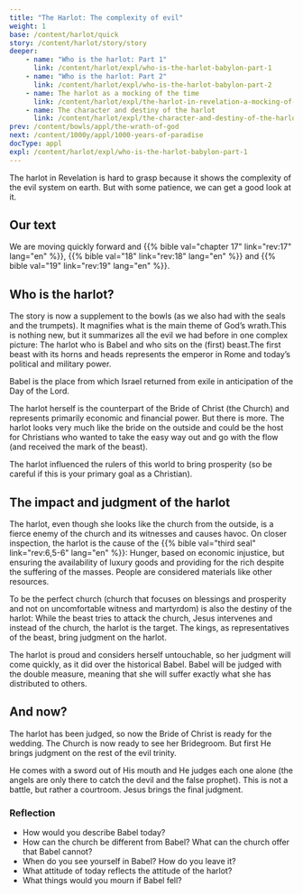 ```yaml
---
title: "The Harlot: The complexity of evil"
weight: 1
base: /content/harlot/quick
story: /content/harlot/story/story
deeper:
    - name: "Who is the harlot: Part 1"
      link: /content/harlot/expl/who-is-the-harlot-babylon-part-1
    - name: "Who is the harlot: Part 2"
      link: /content/harlot/expl/who-is-the-harlot-babylon-part-2
    - name: The harlot as a mocking of the time
      link: /content/harlot/expl/the-harlot-in-revelation-a-mocking-of-the-roman-empire
    - name: The character and destiny of the harlot
      link: /content/harlot/expl/the-character-and-destiny-of-the-harlot
prev: /content/bowls/appl/the-wrath-of-god
next: /content/1000y/appl/1000-years-of-paradise
docType: appl
expl: /content/harlot/expl/who-is-the-harlot-babylon-part-1
---
```


The harlot in Revelation is hard to grasp because it shows the complexity of the evil system on earth. But with some patience, we can get a good look at it.

## Our text

<a name="e32c"></a>
We are moving quickly forward and {{% bible val="chapter 17" link="rev:17" lang="en" %}}, {{% bible val="18" link="rev:18" lang="en" %}} and {{% bible val="19" link="rev:19" lang="en" %}}.

## Who is the harlot?

<a name="a7b2"></a>
The story is now a supplement to the bowls (as we also had with the seals and the trumpets). It magnifies what is the main theme of God’s wrath.This is nothing new, but it summarizes all the evil we had before in one complex picture: The harlot who is Babel and who sits on the (first) beast.The first beast with its horns and heads represents the emperor in Rome and today’s political and military power.

Babel is the place from which Israel returned from exile in anticipation of the Day of the Lord.

The harlot herself is the counterpart of the Bride of Christ (the Church) and represents primarily economic and financial power. But there is more. The harlot looks very much like the bride on the outside and could be the host for Christians who wanted to take the easy way out and go with the flow (and received the mark of the beast).

The harlot influenced the rulers of this world to bring prosperity (so be careful if this is your primary goal as a Christian).

## The impact and judgment of the harlot

<a name="c64e"></a>
The harlot, even though she looks like the church from the outside, is a fierce enemy of the church and its witnesses and causes havoc. On closer inspection, the harlot is the cause of the {{% bible val="third seal" link="rev:6,5-6" lang="en" %}}: Hunger, based on economic injustice, but ensuring the availability of luxury goods and providing for the rich despite the suffering of the masses. People are considered materials like other resources.

To be the perfect church (church that focuses on blessings and prosperity and not on uncomfortable witness and martyrdom) is also the destiny of the harlot: While the beast tries to attack the church, Jesus intervenes and instead of the church, the harlot is the target. The kings, as representatives of the beast, bring judgment on the harlot.

The harlot is proud and considers herself untouchable, so her judgment will come quickly, as it did over the historical Babel. Babel will be judged with the double measure, meaning that she will suffer exactly what she has distributed to others.

## And now?

<a name="6092"></a>
The harlot has been judged, so now the Bride of Christ is ready for the wedding. The Church is now ready to see her Bridegroom. But first He brings judgment on the rest of the evil trinity.

He comes with a sword out of His mouth and He judges each one alone (the angels are only there to catch the devil and the false prophet). This is not a battle, but rather a courtroom. Jesus brings the final judgment.

### Reflection

<a name="72a4"></a>
- How would you describe Babel today?
- How can the church be different from Babel? What can the church offer that Babel cannot?
- When do you see yourself in Babel? How do you leave it?
- What attitude of today reflects the attitude of the harlot?
- What things would you mourn if Babel fell?
